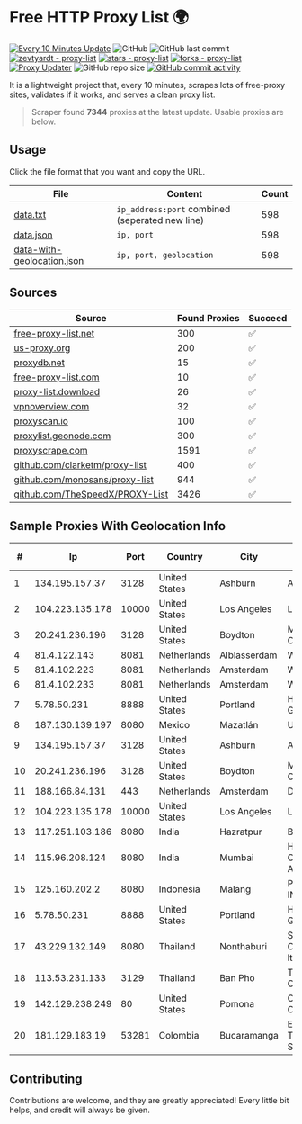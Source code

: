 
# Free HTTP Proxy List 🌍

[![Every 10 Minutes Update](https://github.com/mertguvencli/http-proxy-list/actions/workflows/main.yml/badge.svg?branch=main)](https://github.com/mertguvencli/http-proxy-list/actions/workflows/main.yml)
![GitHub](https://img.shields.io/github/license/mertguvencli/http-proxy-list)
![GitHub last commit](https://img.shields.io/github/last-commit/mertguvencli/http-proxy-list)
[![zevtyardt - proxy-list](https://img.shields.io/static/v1?label=zevtyardt&message=proxy-list&color=blue&logo=github)](https://github.com/zevtyardt/proxy-list "Go to GitHub repo")
[![stars - proxy-list](https://img.shields.io/github/stars/zevtyardt/proxy-list?style=social)](https://github.com/zevtyardt/proxy-list)
[![forks - proxy-list](https://img.shields.io/github/forks/zevtyardt/proxy-list?style=social)](https://github.com/zevtyardt/proxy-list)
[![Proxy Updater](https://github.com/zevtyardt/proxy-list/workflows/Proxy%20Updater/badge.svg)](https://github.com/zevtyardt/proxy-list/actions?query=workflow:"Proxy+Updater")
![GitHub repo size](https://img.shields.io/github/repo-size/zevtyardt/proxy-list)
[![GitHub commit activity](https://img.shields.io/github/commit-activity/m/zevtyardt/proxy-list?logo=commits)](https://github.com/zevtyardt/proxy-list/commits/main)

It is a lightweight project that, every 10 minutes, scrapes lots of free-proxy sites, validates if it works, and serves a clean proxy list.

> Scraper found **7344** proxies at the latest update. Usable proxies are below.

## Usage

Click the file format that you want and copy the URL.

|File|Content|Count|
|----|-------|-----|
|[data.txt](https://raw.githubusercontent.com/mertguvencli/http-proxy-list/main/proxy-list/data.txt)|`ip_address:port` combined (seperated new line)|598|
|[data.json](https://raw.githubusercontent.com/mertguvencli/http-proxy-list/main/proxy-list/data.json)|`ip, port`|598|
|[data-with-geolocation.json](https://raw.githubusercontent.com/mertguvencli/http-proxy-list/main/proxy-list/data-with-geolocation.json)|`ip, port, geolocation`|598|

## Sources

|Source|Found Proxies|Succeed|
|------|-------------|-------|
|[free-proxy-list.net](https://free-proxy-list.net)|300|✅|
|[us-proxy.org](https://www.us-proxy.org)|200|✅|
|[proxydb.net](http://proxydb.net)|15|✅|
|[free-proxy-list.com](https://free-proxy-list.com/?page=&port=&type%5B%5D=http&type%5B%5D=https&up_time=0&search=Search)|10|✅|
|[proxy-list.download](https://www.proxy-list.download/HTTP)|26|✅|
|[vpnoverview.com](https://vpnoverview.com/privacy/anonymous-browsing/free-proxy-servers)|32|✅|
|[proxyscan.io](https://www.proxyscan.io)|100|✅|
|[proxylist.geonode.com](https://proxylist.geonode.com/api/proxy-list?limit=300&page=1&sort_by=lastChecked&sort_type=desc&protocols=http,https)|300|✅|
|[proxyscrape.com](https://api.proxyscrape.com/v2/?request=displayproxies&protocol=http&timeout=10000&country=all&ssl=all&anonymity=all)|1591|✅|
|[github.com/clarketm/proxy-list](https://raw.githubusercontent.com/clarketm/proxy-list/master/proxy-list-raw.txt)|400|✅|
|[github.com/monosans/proxy-list](https://raw.githubusercontent.com/monosans/proxy-list/main/proxies/http.txt)|944|✅|
|[github.com/TheSpeedX/PROXY-List](https://raw.githubusercontent.com/TheSpeedX/PROXY-List/master/http.txt)|3426|✅|


## Sample Proxies With Geolocation Info

|#|Ip|Port|Country|City|Internet Service Provider|
|-|--|----|-------|----|-------------------------|
|1|134.195.157.37|3128|United States|Ashburn|AB E-Commerce|
|2|104.223.135.178|10000|United States|Los Angeles|LayerHost|
|3|20.241.236.196|3128|United States|Boydton|Microsoft Corporation|
|4|81.4.122.143|8081|Netherlands|Alblasserdam|WeservIT|
|5|81.4.102.223|8081|Netherlands|Amsterdam|WeservIT|
|6|81.4.102.233|8081|Netherlands|Amsterdam|WeservIT|
|7|5.78.50.231|8888|United States|Portland|Hetzner Online GmbH|
|8|187.130.139.197|8080|Mexico|Mazatlán|Uninet S.A. de C.V.|
|9|134.195.157.37|3128|United States|Ashburn|AB E-Commerce|
|10|20.241.236.196|3128|United States|Boydton|Microsoft Corporation|
|11|188.166.84.131|443|Netherlands|Amsterdam|DigitalOcean, LLC|
|12|104.223.135.178|10000|United States|Los Angeles|LayerHost|
|13|117.251.103.186|8080|India|Hazratpur|BSNL Internet|
|14|115.96.208.124|8080|India|Mumbai|Hathway IP over Cable Internet Access|
|15|125.160.202.2|8080|Indonesia|Malang|PT. TELKOM INDONESIA|
|16|5.78.50.231|8888|United States|Portland|Hetzner Online GmbH|
|17|43.229.132.149|8080|Thailand|Nonthaburi|Siamdata Communication Co., ltd.|
|18|113.53.231.133|3129|Thailand|Ban Pho|TOT Public Company Limited|
|19|142.129.238.249|80|United States|Pomona|Charter Communications Inc|
|20|181.129.183.19|53281|Colombia|Bucaramanga|EPM Telecomunicaciones S.A. E.S.P.|



## Contributing

Contributions are welcome, and they are greatly appreciated! Every
little bit helps, and credit will always be given.

